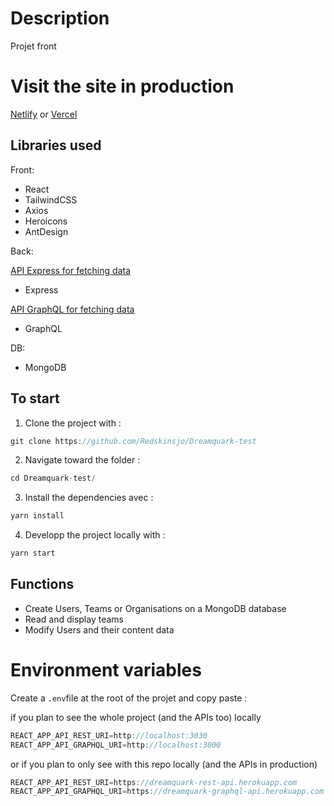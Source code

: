 # Description

Projet front

# Visit the site in production

[Netlify](https://dreamquark-test.netlify.app/) or [Vercel](https://dreamquark-test.vercel.app/)

## Libraries used

Front:

- React
- TailwindCSS
- Axios
- Heroicons
- AntDesign

Back:

[API Express for fetching data](https://github.com/Redskinsjo/Dreamquark-REST-api)

- Express

[API GraphQL for fetching data](https://github.com/Redskinsjo/Dreamquark-GraphQL-api)

- GraphQL

DB:

- MongoDB

## To start

1. Clone the project with :

```js
git clone https://github.com/Redskinsjo/Dreamquark-test
```

2. Navigate toward the folder :

```js
cd Dreamquark-test/
```

3. Install the dependencies avec :

```js
yarn install
```

4. Developp the project locally with :

```js
yarn start
```

## Functions

- Create Users, Teams or Organisations on a MongoDB database
- Read and display teams
- Modify Users and their content data

# Environment variables

Create a `.env`file at the root of the projet and copy paste :

if you plan to see the whole project (and the APIs too) locally

```js
REACT_APP_API_REST_URI=http://localhost:3030
REACT_APP_API_GRAPHQL_URI=http://localhost:3000
```

or if you plan to only see with this repo locally (and the APIs in production)

```js
REACT_APP_API_REST_URI=https://dreamquark-rest-api.herokuapp.com
REACT_APP_API_GRAPHQL_URI=https://dreamquark-graphql-api.herokuapp.com
```
